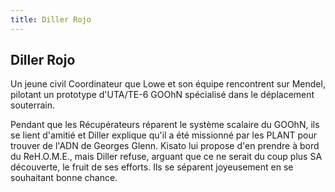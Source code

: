 ```yaml
---
title: Diller Rojo
---
```


Diller Rojo
-----------




Un jeune civil Coordinateur que Lowe et son équipe rencontrent sur Mendel, pilotant un prototype d'UTA/TE-6 GOOhN spécialisé dans le déplacement souterrain.


Pendant que les Récupérateurs réparent le système scalaire du GOOhN, ils se lient d'amitié et Diller explique qu'il a été missionné par les PLANT pour trouver de l'ADN de Georges Glenn. Kisato lui propose d'en prendre à bord du ReH.O.M.E., mais Diller refuse, arguant que ce ne serait du coup plus SA découverte, le fruit de ses efforts. Ils se séparent joyeusement en se souhaitant bonne chance.


